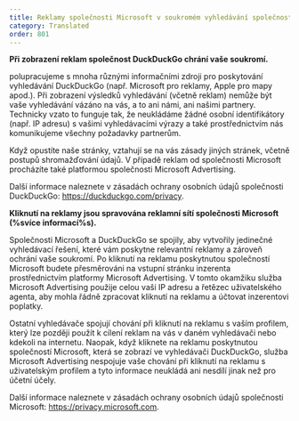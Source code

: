 ```yaml
---
title: Reklamy společnosti Microsoft v soukromém vyhledávání společnosti DuckDuckGo
category: Translated
order: 801
---
```


**Při zobrazení reklam společnost DuckDuckGo chrání vaše soukromí.**

polupracujeme s mnoha různými informačními zdroji pro poskytování vyhledávání DuckDuckGo (např. Microsoft pro reklamy, Apple pro mapy apod.). Při zobrazení výsledků vyhledávání (včetně reklam) nemůže být vaše vyhledávání vázáno na vás, a to ani námi, ani našimi partnery. Technicky vzato to funguje tak, že neukládáme žádné osobní identifikátory (např. IP adresu) s vašimi vyhledávacími výrazy a také prostřednictvím nás komunikujeme všechny požadavky partnerům.

Když opustíte naše stránky, vztahují se na vás zásady jiných stránek, včetně postupů shromažďování údajů. V případě reklam od společnosti Microsoft procházíte také platformou společnosti Microsoft Advertising.

Další informace naleznete v zásadách ochrany osobních údajů společnosti DuckDuckGo: https://duckduckgo.com/privacy.

**Kliknutí na reklamy jsou spravována reklamní sítí společnosti Microsoft (%svíce informací%s).**

Společnosti Microsoft a DuckDuckGo se spojily, aby vytvořily jedinečné vyhledávací řešení, které vám poskytne relevantní reklamy a zároveň ochrání vaše soukromí. Po kliknutí na reklamu poskytnutou společností Microsoft budete přesměrováni na vstupní stránku inzerenta prostřednictvím platformy Microsoft Advertising. V tomto okamžiku služba Microsoft Advertising použije celou vaši IP adresu a řetězec uživatelského agenta, aby mohla řádně zpracovat kliknutí na reklamu a účtovat inzerentovi poplatky.

Ostatní vyhledávače spojují chování při kliknutí na reklamu s vaším profilem, který lze později použít k cílení reklam na vás v daném vyhledávači nebo kdekoli na internetu. Naopak, když kliknete na reklamu poskytnutou společností Microsoft, která se zobrazí ve vyhledávači DuckDuckGo, služba Microsoft Advertising nespojuje vaše chování při kliknutí na reklamu s uživatelským profilem a tyto informace neukládá ani nesdílí jinak než pro účetní účely.

Další informace naleznete v zásadách ochrany osobních údajů společnosti Microsoft: https://privacy.microsoft.com.
